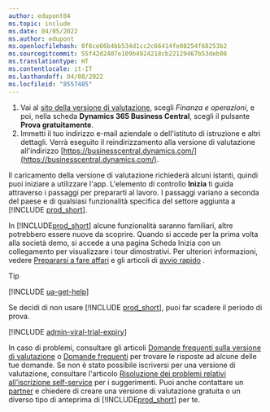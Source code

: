 ```yaml
---
author: edupont04
ms.topic: include
ms.date: 04/05/2022
ms.author: edupont
ms.openlocfilehash: 0f6ce66b4bb534d1cc2c66414fe08254f68253b2
ms.sourcegitcommit: 55f42d2407e109b4924218cb22129467b53deb08
ms.translationtype: HT
ms.contentlocale: it-IT
ms.lasthandoff: 04/08/2022
ms.locfileid: "8557485"
---
```

1. Vai al [sito della versione di valutazione](https://go.microsoft.com/fwlink/?linkid=847861), scegli *Finanza e operazioni*, e poi, nella scheda **Dynamics 365 Business Central**, scegli il pulsante **Prova gratuitamente**.  
2. Immetti il tuo indirizzo e-mail aziendale o dell'istituto di istruzione e altri dettagli. Verrà eseguito il reindirizzamento alla versione di valutazione all'indirizzo [https://businesscentral.dynamics.com/](https://businesscentral.dynamics.com/).  

Il caricamento della versione di valutazione richiederà alcuni istanti, quindi puoi iniziare a utilizzare l'app. L'elemento di controllo **Inizia** ti guida attraverso i passaggi per prepararti al lavoro. I passaggi variano a seconda del paese e di qualsiasi funzionalità specifica del settore aggiunta a [!INCLUDE [prod_short](prod_short.md)].  

In [!INCLUDE[prod_short](prod_short.md)] alcune funzionalità saranno familiari, altre potrebbero essere nuove da scoprire. Quando si accede per la prima volta alla società demo, si accede a una pagina Scheda Inizia con un collegamento per visualizzare i tour dimostrativi. Per ulteriori informazioni, vedere [Prepararsi a fare affari](../ui-get-ready-business.md) e gli articoli di [avvio rapido](../quick-start-business-central.md) .  

> [!TIP]
> [!INCLUDE [ua-get-help](ua-get-help.md)]

Se decidi di non usare [!INCLUDE [prod_short](prod_short.md)], puoi far scadere il periodo di prova.  

[!INCLUDE [admin-viral-trial-expiry](admin-viral-trial-expiry.md)]

In caso di problemi, consultare gli articoli [Domande frequenti sulla versione di valutazione](../trial-faq.md) o [Domande frequenti](../across-faq.yml) per trovare le risposte ad alcune delle tue domande. Se non è stato possibile iscriversi per una versione di valutazione, consultare l'articolo [Risoluzione dei problemi relativi all'iscrizione self-service](../ui-troubleshoot-self-signup.md) per i suggerimenti. Puoi anche contattare un [partner](/dynamics365/business-central/across-faq#findpartner) e chiedere di creare una versione di valutazione gratuita o un diverso tipo di anteprima di [!INCLUDE[prod_short](prod_short.md)] per te.  
